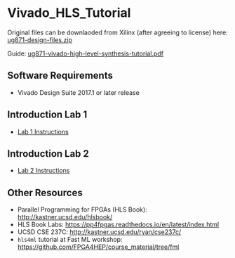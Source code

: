 # Vivado_HLS_Tutorial

Original files can be downlaoded from Xilinx (after agreeing to license) here: [ug871-design-files.zip](https://www.xilinx.com/cgi-bin/docs/ctdoc?cid=026f56e2-0a0f-4986-aeb7-e92917398939;d=ug871-design-files.zip)

Guide: [ug871-vivado-high-level-synthesis-tutorial.pdf](ug871-vivado-high-level-synthesis-tutorial.pdf)

## Software Requirements
- Vivado Design Suite 2017.1 or later release

## Introduction Lab 1
- [Lab 1 Instructions](Introduction/lab1/README.md)

## Introduction Lab 2
- [Lab 2 Instructions](Introduction/lab2/README.md)

## Other Resources 
- Parallel Programming for FPGAs (HLS Book): http://kastner.ucsd.edu/hlsbook/
- HLS Book Labs: https://pp4fpgas.readthedocs.io/en/latest/index.html
- UCSD CSE 237C: http://kastner.ucsd.edu/ryan/cse237c/
- `hls4ml` tutorial at Fast ML workshop: https://github.com/FPGA4HEP/course_material/tree/fml
